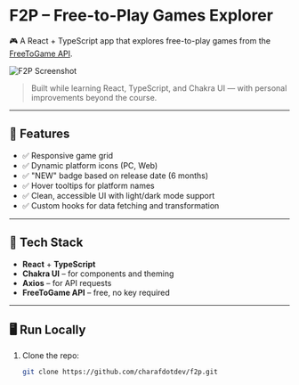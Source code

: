 # F2P – Free-to-Play Games Explorer

🎮 A React + TypeScript app that explores free-to-play games from the [FreeToGame API](https://www.freetogame.com/api).

![F2P Screenshot](https://raw.githubusercontent.com/charafdotdev/f2p/main/public/screenshot.png)

> Built while learning React, TypeScript, and Chakra UI — with personal improvements beyond the course.

---

## 🔧 Features

- ✅ Responsive game grid
- ✅ Dynamic platform icons (PC, Web)
- ✅ "NEW" badge based on release date (6 months)
- ✅ Hover tooltips for platform names
- ✅ Clean, accessible UI with light/dark mode support
- ✅ Custom hooks for data fetching and transformation

---

## 🚀 Tech Stack

- **React** + **TypeScript**
- **Chakra UI** – for components and theming
- **Axios** – for API requests
- **FreeToGame API** – free, no key required

---

## 🖥️ Run Locally

1. Clone the repo:
   ```bash
   git clone https://github.com/charafdotdev/f2p.git
   ```

